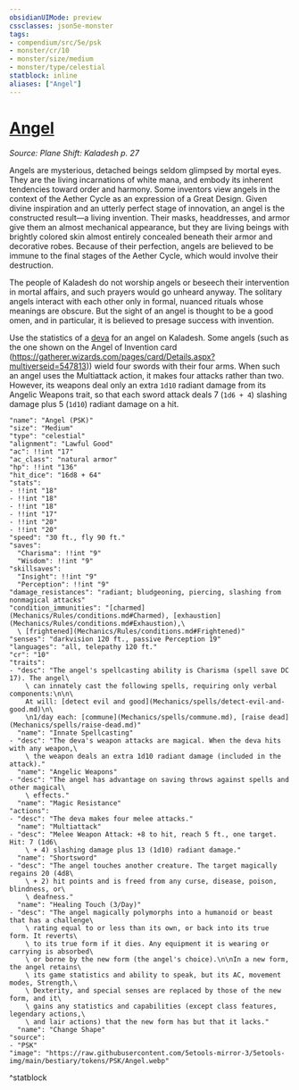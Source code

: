 ```yaml
---
obsidianUIMode: preview
cssclasses: json5e-monster
tags:
- compendium/src/5e/psk
- monster/cr/10
- monster/size/medium
- monster/type/celestial
statblock: inline
aliases: ["Angel"]
---
```

# [Angel](Mechanics\bestiary\celestial/angel-psk.md)
*Source: Plane Shift: Kaladesh p. 27*  

Angels are mysterious, detached beings seldom glimpsed by mortal eyes. They are the living incarnations of white mana, and embody its inherent tendencies toward order and harmony. Some inventors view angels in the context of the Aether Cycle as an expression of a Great Design. Given divine inspiration and an utterly perfect stage of innovation, an angel is the constructed result—a living invention. Their masks, headdresses, and armor give them an almost mechanical appearance, but they are living beings with brightly colored skin almost entirely concealed beneath their armor and decorative robes. Because of their perfection, angels are believed to be immune to the final stages of the Aether Cycle, which would involve their destruction.

The people of Kaladesh do not worship angels or beseech their intervention in mortal affairs, and such prayers would go unheard anyway. The solitary angels interact with each other only in formal, nuanced rituals whose meanings are obscure. But the sight of an angel is thought to be a good omen, and in particular, it is believed to presage success with invention.

Use the statistics of a [deva](Mechanics/bestiary/celestial/deva.md) for an angel on Kaladesh. Some angels (such as the one shown on the Angel of Invention card (https://gatherer.wizards.com/pages/card/Details.aspx?multiverseid=547813)) wield four swords with their four arms. When such an angel uses the Multiattack action, it makes four attacks rather than two. However, its weapons deal only an extra `1d10` radiant damage from its Angelic Weapons trait, so that each sword attack deals 7 (`1d6 + 4`) slashing damage plus 5 (`1d10`) radiant damage on a hit.

```statblock
"name": "Angel (PSK)"
"size": "Medium"
"type": "celestial"
"alignment": "Lawful Good"
"ac": !!int "17"
"ac_class": "natural armor"
"hp": !!int "136"
"hit_dice": "16d8 + 64"
"stats":
- !!int "18"
- !!int "18"
- !!int "18"
- !!int "17"
- !!int "20"
- !!int "20"
"speed": "30 ft., fly 90 ft."
"saves":
  "Charisma": !!int "9"
  "Wisdom": !!int "9"
"skillsaves":
  "Insight": !!int "9"
  "Perception": !!int "9"
"damage_resistances": "radiant; bludgeoning, piercing, slashing from nonmagical attacks"
"condition_immunities": "[charmed](Mechanics/Rules/conditions.md#Charmed), [exhaustion](Mechanics/Rules/conditions.md#Exhaustion),\
  \ [frightened](Mechanics/Rules/conditions.md#Frightened)"
"senses": "darkvision 120 ft., passive Perception 19"
"languages": "all, telepathy 120 ft."
"cr": "10"
"traits":
- "desc": "The angel's spellcasting ability is Charisma (spell save DC 17). The angel\
    \ can innately cast the following spells, requiring only verbal components:\n\n\
    At will: [detect evil and good](Mechanics/spells/detect-evil-and-good.md)\n\
    \n1/day each: [commune](Mechanics/spells/commune.md), [raise dead](Mechanics/spells/raise-dead.md)"
  "name": "Innate Spellcasting"
- "desc": "The deva's weapon attacks are magical. When the deva hits with any weapon,\
    \ the weapon deals an extra 1d10 radiant damage (included in the attack)."
  "name": "Angelic Weapons"
- "desc": "The angel has advantage on saving throws against spells and other magical\
    \ effects."
  "name": "Magic Resistance"
"actions":
- "desc": "The deva makes four melee attacks."
  "name": "Multiattack"
- "desc": "Melee Weapon Attack: +8 to hit, reach 5 ft., one target. Hit: 7 (1d6\
    \ + 4) slashing damage plus 13 (1d10) radiant damage."
  "name": "Shortsword"
- "desc": "The angel touches another creature. The target magically regains 20 (4d8\
    \ + 2) hit points and is freed from any curse, disease, poison, blindness, or\
    \ deafness."
  "name": "Healing Touch (3/Day)"
- "desc": "The angel magically polymorphs into a humanoid or beast that has a challenge\
    \ rating equal to or less than its own, or back into its true form. It reverts\
    \ to its true form if it dies. Any equipment it is wearing or carrying is absorbed\
    \ or borne by the new form (the angel's choice).\n\nIn a new form, the angel retains\
    \ its game statistics and ability to speak, but its AC, movement modes, Strength,\
    \ Dexterity, and special senses are replaced by those of the new form, and it\
    \ gains any statistics and capabilities (except class features, legendary actions,\
    \ and lair actions) that the new form has but that it lacks."
  "name": "Change Shape"
"source":
- "PSK"
"image": "https://raw.githubusercontent.com/5etools-mirror-3/5etools-img/main/bestiary/tokens/PSK/Angel.webp"
```
^statblock